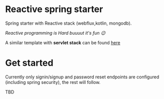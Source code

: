 # Reactive spring starter

Spring starter with Reactive stack (webflux,kotlin, mongodb).

*Reactive programming is Hard buuuut it's fun :wink:*

A similar template with **servlet stack** can be found [here](https://github.com/ablil/spring-starter-template)

# Get started


Currently only signin/signup and password reset endpoints are configured (including spring security), the rest will follow.

TBD
